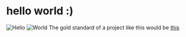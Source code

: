 # hello world :)
![Hello](https://www.himgs.com/imagenes/hello/social/hello-logo-facebook.jpg)
![World](https://cdn2.iconfinder.com/data/icons/crystalproject/crystal_project_256x256/filesystems/Globe.png)
The gold standard of a project like this would be [this](https://coronavirus.jhu.edu/map.html)
